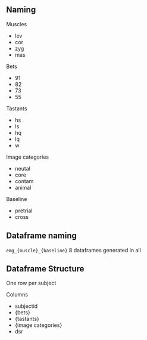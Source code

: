 ## Naming

Muscles
- lev
- cor
- zyg
- mas

Bets
- 91
- 82
- 73
- 55

Tastants
- hs
- ls
- hq
- lq
- w

Image categories
- neutal
- core
- contam
- animal

Baseline
- pretrial
- cross

## Dataframe naming

`emg_{muscle}_{baseline}`
8 dataframes generated in all

## Dataframe Structure

One row per subject

Columns
- subjectid
- {bets}
- {tastants}
- {image categories}
- dsr

